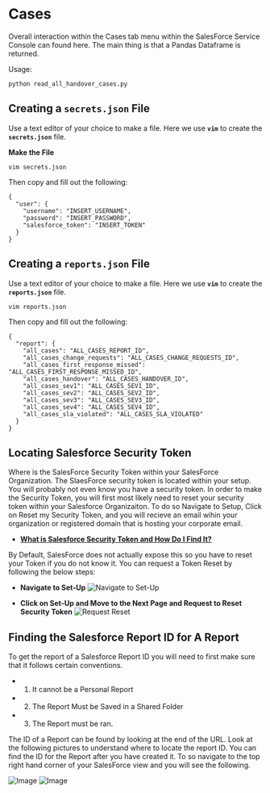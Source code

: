 # Cases
Overall interaction within the Cases tab menu within the SalesForce Service Console can found here. 
The main thing is that a Pandas Dataframe is returned. 

Usage:
```
python read_all_handover_cases.py 
```

## Creating a **`secrets.json`** File
Use a text editor of your choice to make a file. 
Here we use **`vim`** to create the **`secrets.json`** file. 

**Make the File**
```
vim secrets.json
```
Then copy and fill out the following:
```
{
  "user": {
    "username": "INSERT_USERNAME",
    "password": "INSERT_PASSWORD",
    "salesforce_token": "INSERT_TOKEN"
  }
}
```

## Creating a **`reports.json`** File 
Use a text editor of your choice to make a file. 
Here we use **`vim`** to create the **`reports.json`** file. 
```
vim reports.json
```

Then copy and fill out the following:
```
{
  "report": {
    "all_cases": "ALL_CASES_REPORT_ID",
    "all_cases_change_requests": "ALL_CASES_CHANGE_REQUESTS_ID",
    "all_cases_first_response_missed": "ALL_CASES_FIRST_RESPONSE_MISSED_ID",
    "all_cases_handover": "ALL_CASES_HANDOVER_ID",
    "all_cases_sev1": "ALL_CASES_SEV1_ID",
    "all_cases_sev2": "ALL_CASES_SEV2_ID",
    "all_cases_sev3": "ALL_CASES_SEV3_ID",
    "all_cases_sev4": "ALL_CASES_SEV4_ID", 
    "all_cases_sla_violated": "ALL_CASES_SLA_VIOLATED"
  }
}
```

## Locating Salesforce Security Token
Where is the SalesForce Security Token within your SalesForce Organization.
The SlaesForce security token is located within your setup. 
You will probably not even know you have a security token. 
In order to make the Security Token, you will first most likely need to reset your security token within your Salesforce Organizaiton. To do so Navigate to Setup, Click on Reset my Security Token, and you will recieve an email wihin your organization or registered domain that is hosting your corporate email. 

- **[What is Salesforce Security Token and How Do I Find It?](https://www.skyhighnetworks.com/cloud-security-blog/what-is-salesforce-security-token-and-how-do-i-find-it/)**

By Default, SalesForce does not actually expose this so you have to reset your Token if you do not know it. 
You can request a Token Reset by following the below steps:


- **Navigate to Set-Up**
![Navigate to Set-Up](https://uploads.skyhighnetworks.com/2016/09/21134631/sfdc-security-token-image-2.1.png)


- **Click on Set-Up and Move to the Next Page and Request to Reset Security Token**
![Request Reset](https://uploads.skyhighnetworks.com/2016/09/21134650/sfdc-security-token-image-3.1.png)


## Finding the Salesforce Report ID for A Report 
To get the report of a Salesforce Report ID you will need to first make sure that it follows certain conventions.

- 1. It cannot be a Personal Report
- 2. The Report Must be Saved in a Shared Folder 
- 3. The Report must be ran. 

The ID of a Report can be found by looking at the end of the URL. 
Look at the following pictures to understand where to locate the report ID.
You can find the ID for the Report after you have created it. 
To so navigate to the top right hand corner of your SalesForce view and you will see the following. 

![Image](https://triking-creative.s3.amazonaws.com/Logos/SalesforceCLI/Documentation/Salesforce_Report_ID_Locate_A_Arrows.PNG)
![Image](https://triking-creative.s3.amazonaws.com/Logos/SalesforceCLI/Documentation/Salesforce_Report_ID_Locate_B_Arrows.PNG)
